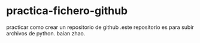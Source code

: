 # practica-fichero-github
practicar como crear un repositorio de github
.este repositorio es para subir archivos de python.
baian zhao.
